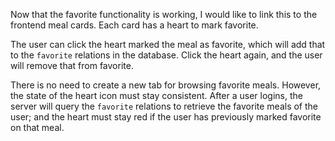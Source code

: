 Now that the favorite functionality is working, I would like to link this to the frontend meal cards. Each card has a heart to mark favorite. 

The user can click the heart marked the meal as favorite, which will add that to the `favorite` relations in the database. Click the heart again, and the user will remove that from favorite. 

There is no need to create a new tab for browsing favorite meals. However, the state of the heart icon must stay consistent. After a user logins, the server will query the `favorite` relations to retrieve the favorite meals of the user; and the heart must stay red if the user has previously marked favorite on that meal. 